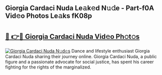 ## Giorgia Cardaci Nuda Le𝚊k𝚎d N𝚞𝚍e - Part-f0A Vid𝚎o Photos Le𝚊ks fK08p

# <h2><a href="http://fbdtma.evod.top/?m=Giorgia+Cardaci+Nuda">🔗 👉🔴 Giorgia Cardaci Nuda Vid𝚎o Ph𝚘t𝚘s</a></h2>

[![Giorgia Cardaci Nuda N𝚞d𝚎s](https://i.imgur.com/8V9OHl7.gif)](http://fbdtma.evod.top/?m=Giorgia+Cardaci+Nuda)
Dance and lifestyle enthusiast Giorgia Cardaci Nuda sharing their journey online. Giorgia Cardaci Nuda, a public figure and a passionate advocate for social justice, has spent his career fighting for the rights of the marginalized. 
